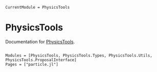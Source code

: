 ```@meta
CurrentModule = PhysicsTools
```

# PhysicsTools

Documentation for [PhysicsTools](https://github.com/PLEnuM-group/PhysicsTools.jl).

```@index
```

```@autodocs
Modules = [PhysicsTools, PhysicsTools.Types, PhysicsTools.Utils, PhysicsTools.ProposalInterface]
Pages = ["particle.jl"]
```

